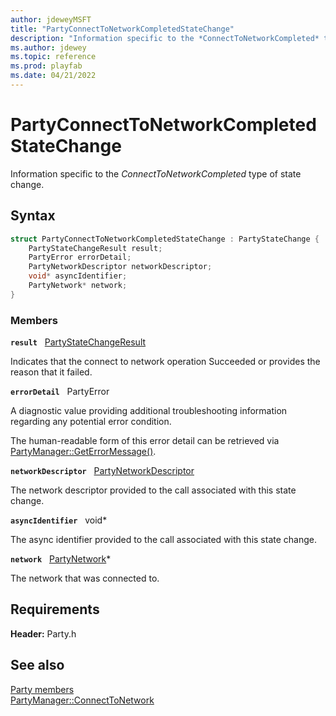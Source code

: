 ```yaml
---
author: jdeweyMSFT
title: "PartyConnectToNetworkCompletedStateChange"
description: "Information specific to the *ConnectToNetworkCompleted* type of state change."
ms.author: jdewey
ms.topic: reference
ms.prod: playfab
ms.date: 04/21/2022
---
```


# PartyConnectToNetworkCompletedStateChange  

Information specific to the *ConnectToNetworkCompleted* type of state change.  

## Syntax  
  
```cpp
struct PartyConnectToNetworkCompletedStateChange : PartyStateChange {  
    PartyStateChangeResult result;  
    PartyError errorDetail;  
    PartyNetworkDescriptor networkDescriptor;  
    void* asyncIdentifier;  
    PartyNetwork* network;  
}  
```
  
### Members  
  
**`result`** &nbsp; [PartyStateChangeResult](../enums/partystatechangeresult.md)  
  
Indicates that the connect to network operation Succeeded or provides the reason that it failed.
  
**`errorDetail`** &nbsp; PartyError  
  
A diagnostic value providing additional troubleshooting information regarding any potential error condition.
  
The human-readable form of this error detail can be retrieved via [PartyManager::GetErrorMessage()](../classes/PartyManager/methods/partymanager_geterrormessage.md).
  
**`networkDescriptor`** &nbsp; [PartyNetworkDescriptor](partynetworkdescriptor.md)  
  
The network descriptor provided to the call associated with this state change.
  
**`asyncIdentifier`** &nbsp; void*  
  
The async identifier provided to the call associated with this state change.
  
**`network`** &nbsp; [PartyNetwork](../classes/PartyNetwork/partynetwork.md)*  
  
The network that was connected to.
  
  
## Requirements  
  
**Header:** Party.h
  
## See also  
[Party members](../party_members.md)  
[PartyManager::ConnectToNetwork](../classes/PartyManager/methods/partymanager_connecttonetwork.md)
  
  

